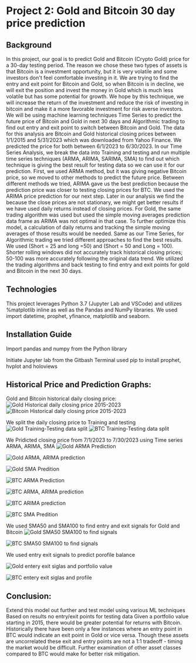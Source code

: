  
# Project 2: Gold and Bitcoin 30 day price prediction
## Background 

In this project, our goal is to predict Gold and Bitcoin (Crypto Gold) price for a 30-day testing period. The reason we chose these two types of assets is that Bitcoin is a investment opportunity, but it is very volatile and some investors don't feel comfortable investing in it. We are trying to find the entry and exit point for Bitcoin and Gold, so when Bitcoin is in decline, we will exit the position and invest the money in Gold which is much less volatile but has some potential for growth. We hope by this technique, we will increase the return of the investment and reduce the risk of investing in bitcoin and make it a more favorable investment for risk averse investors. We will be using machine learning techniques Time Series to predict the future price of Bitcoin and Gold in next 30 days and Algorithmic trading to find out entry and exit point to switch between Bitcoin and Gold.
The data for this analysis are Bitcoin and Gold historical closing prices between 1/1/2015 and 5/31/2023 which was downloaded from Yahoo Finance. We predicted the price for both between 6/1/2023 to 6/30/2023.
In our Time Series Analysis, we break the data into Training and testing and run multiple time series techniques (ARMA, ARIMA, SARIMA, SMA) to find out which technique is giving the best result for testing data so we can use it for our prediction. First, we used ARMA method, but it was giving negative Bitcoin price, so we moved to other methods to predict the future price. Between different methods we tried, ARIMA gave us the best prediction because the prediction price was closer to testing closing prices for BTC. We used the ARIMA price prediction for our next step. Later in our analysis we find the because the close prices are not stationary, we might get better results if we have used daily returns instead of closing prices. For Gold, the same trading algorithm was used but used the simple moving averages prediction data frame as ARIMA was not optimal in that case. To further optimize this model, a calculation of daily returns and tracking the simple moving averages of those results would be needed.
Same as our Time Series, for Algorithmic trading we tried different approaches to find the best results. We used (Short = 25 and long =50) and (Short = 50 and Long = 100). Shorter rolling windows did not accurately track historical closing prices; 50-100 was more accurately following the original data trend. We utilized the trading algorithms and back testing to find entry and exit points for gold and Bitcoin in the next 30 days.

## Technologies
This project leverages Python 3.7 (Jupyter Lab and VSCode) and utilizes %matplotlib inline as well as the Pandas and NumPy libraries. 
We used import datetime, prophet, yfinance, matplotlib and seaborn. 

## Installation Guide

Import pandas and numpy from the Python library

Initiate Jupyter lab from the Gitbash Terminal
used pip to install prophet, hvplot and holoviews

## Historical Price and Prediction Graphs: 
Gold and Bitcoin historical daily closing price: 
![Gold Historical daily closing price 2015-2023]("C:\Users\Afsaneh\OneDrive\Desktop\Project2\screenshots\GoldPrice2015-23.png")
![Bitcoin Historical daily closing price 2015-2023]("C:\Users\Afsaneh\OneDrive\Desktop\Project2\screenshots\BitcoinPrice2015-23.png")

We split the daily closing price to Training and testing 
![Gold Training-Testing data split]("C:\Users\Afsaneh\OneDrive\Desktop\Project2\screenshots\GoldTestTrain2015-23.png")
![BTC Training-Testing data split]("C:\Users\Afsaneh\OneDrive\Desktop\Project2\screenshots\BTCTrainTest.png")

We Pridicted closing price from 7/1/2023 to 7/30/2023 using Time series ARMA, ARIMA, SMA 
![Gold ARMA Prediction]("C:\Users\Afsaneh\OneDrive\Desktop\Project2\screenshots\GoldPredictinoARMA.png")

![Gold ARMA, ARIMA prediction]("C:\Users\Afsaneh\OneDrive\Desktop\Project2\screenshots\GoldPredictionARMA.ARIMA.png")

![Gold SMA Predition]("C:\Users\Afsaneh\OneDrive\Desktop\Project2\screenshots\GoldSMApredictions.png")

![BTC ARMA Prediction]("C:\Users\Afsaneh\OneDrive\Desktop\Project2\screenshots\BTCPredictionMARA.png")

![BTC ARMA, ARIMA prediction]("C:\Users\Afsaneh\OneDrive\Desktop\Project2\screenshots\BTCPredictionARMA-ARIMA.png")

![BTC ARIMA prediction]("C:\Users\Afsaneh\OneDrive\Desktop\Project2\screenshots\BTCARIMAprediction.png")

![BTC SMA Predition]("C:\Users\Afsaneh\OneDrive\Desktop\Project2\screenshots\BTCSMApredictions.png")

We used SMA50 and SMA100 to find entry and exit signals for Gold and Bitcoin
![Gold SMA50 SMA100 to find signals]("C:\Users\Afsaneh\OneDrive\Desktop\Project2\screenshots\GoldSMA50-100.png")

![BTC SMA50 SMA100 to find signals]("C:\Users\Afsaneh\OneDrive\Desktop\Project2\screenshots\BTCSMA50-100.png")

We used entry exit signals to predict porofile balance

![Gold entery exit siglas and portfolio value]("C:\Users\Afsaneh\OneDrive\Desktop\Project2\screenshots\GoldAlgorithm-PortfolioValue.png")

![BTC entery exit siglas and profile]("C:\Users\Afsaneh\OneDrive\Desktop\Project2\screenshots\BTCAlgorithmTOtalPortfolioValue.png")

## Conclusion:

Extend this model out further and test model using various ML techniques
Based on results no entry/exit points for testing data 
Given a portfolio value starting in 2015, there would be greater potential for returns with Bitcoin.
Historically there have been only a few instances where an entry point in BTC would indicate an exit point in Gold or vice versa. Though these assets are uncorrelated these exit and entry points are not a 1:1 tradeoff - timing the market would be difficult.
Further examination of other asset classes compared to BTC would make for better risk mitigation.


